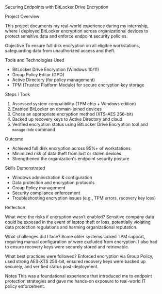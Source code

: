  Securing Endpoints with BitLocker Drive Encryption

Project Overview

This project documents my real-world experience during my internship, where I deployed BitLocker encryption across organizational devices to protect sensitive data and enforce endpoint security policies.

Objective
To ensure full disk encryption on all eligible workstations, safeguarding data from unauthorized access and theft.

Tools and Technologies Used
- BitLocker Drive Encryption (Windows 10/11)
- Group Policy Editor (GPO)
- Active Directory (for policy management)
- TPM (Trusted Platform Module) for secure encryption key storage

Steps I Took
1. Assessed system compatibility (TPM chip + Windows edition)
2. Enabled BitLocker on domain-joined devices
3. Chose an appropriate encryption method (XTS-AES 256-bit)
4. Backed up recovery keys to Active Directory and cloud
5. Verified encryption status using BitLocker Drive Encryption tool and `manage-bde` command

Outcome
- Achieved full disk encryption across 95%+ of workstations
- Minimized risk of data theft from lost or stolen devices
- Strengthened the organization's endpoint security posture

Skills Demonstrated
- Windows administration & configuration  
- Data protection and encryption protocols  
- Group Policy management  
- Security compliance enforcement  
- Troubleshooting encryption issues (e.g., TPM errors, recovery key loss)

Reflection

What were the risks if encryption wasn’t enabled?
Sensitive company data could be exposed in the event of laptop theft or loss, potentially violating data protection regulations and harming organizational reputation.

What challenges did I face?
Some older systems lacked TPM support, requiring manual configuration or were excluded from encryption. I also had to ensure recovery keys were securely stored and retrievable.

What best practices were followed?
Enforced encryption via Group Policy, used strong AES-XTS 256-bit, ensured recovery keys were backed up securely, and verified status post-deployment.

Notes
This was a foundational experience that introduced me to endpoint protection strategies and gave me hands-on exposure to real-world IT policy enforcement.
